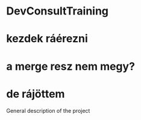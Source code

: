 # DevConsultTraining

# kezdek ráérezni

# a merge resz nem megy?

# de rájöttem

General description of the project